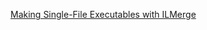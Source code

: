 [Making Single-File Executables with ILMerge](https://www.tomhuang.com/2012/05/01/making-single-file-executable-with-ilmerge.html)
